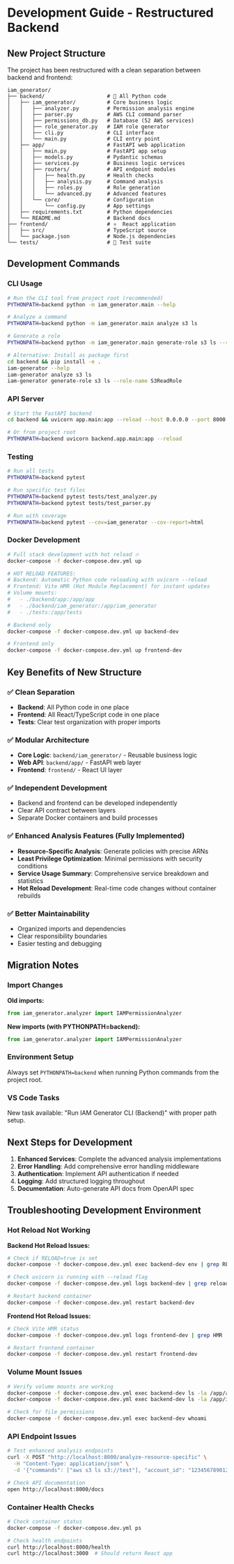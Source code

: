 # Development Guide - Restructured Backend

## New Project Structure

The project has been restructured with a clean separation between backend and frontend:

```
iam_generator/
├── backend/                    # 🐍 All Python code
│   ├── iam_generator/          # Core business logic
│   │   ├── analyzer.py         # Permission analysis engine
│   │   ├── parser.py           # AWS CLI command parser
│   │   ├── permissions_db.py   # Database (52 AWS services)
│   │   ├── role_generator.py   # IAM role generator
│   │   ├── cli.py              # CLI interface
│   │   └── main.py             # CLI entry point
│   ├── app/                    # FastAPI web application
│   │   ├── main.py             # FastAPI app setup
│   │   ├── models.py           # Pydantic schemas
│   │   ├── services.py         # Business logic services
│   │   ├── routers/            # API endpoint modules
│   │   │   ├── health.py       # Health checks
│   │   │   ├── analysis.py     # Command analysis
│   │   │   ├── roles.py        # Role generation
│   │   │   └── advanced.py     # Advanced features
│   │   └── core/               # Configuration
│   │       └── config.py       # App settings
│   ├── requirements.txt        # Python dependencies
│   └── README.md               # Backend docs
├── frontend/                   # ⚛️  React application
│   ├── src/                    # TypeScript source
│   └── package.json            # Node.js dependencies
└── tests/                      # 🧪 Test suite
```

## Development Commands

### CLI Usage
```bash
# Run the CLI tool from project root (recommended)
PYTHONPATH=backend python -m iam_generator.main --help

# Analyze a command
PYTHONPATH=backend python -m iam_generator.main analyze s3 ls

# Generate a role
PYTHONPATH=backend python -m iam_generator.main generate-role s3 ls --role-name S3ReadRole

# Alternative: Install as package first
cd backend && pip install -e .
iam-generator --help
iam-generator analyze s3 ls
iam-generator generate-role s3 ls --role-name S3ReadRole
```

### API Server
```bash
# Start the FastAPI backend
cd backend && uvicorn app.main:app --reload --host 0.0.0.0 --port 8000

# Or from project root
PYTHONPATH=backend uvicorn backend.app.main:app --reload
```

### Testing
```bash
# Run all tests
PYTHONPATH=backend pytest

# Run specific test files
PYTHONPATH=backend pytest tests/test_analyzer.py
PYTHONPATH=backend pytest tests/test_parser.py

# Run with coverage
PYTHONPATH=backend pytest --cov=iam_generator --cov-report=html
```

### Docker Development
```bash
# Full stack development with hot reload 🔥
docker-compose -f docker-compose.dev.yml up

# HOT RELOAD FEATURES:
# Backend: Automatic Python code reloading with uvicorn --reload
# Frontend: Vite HMR (Hot Module Replacement) for instant updates
# Volume mounts: 
#   - ./backend/app:/app/app
#   - ./backend/iam_generator:/app/iam_generator
#   - ./tests:/app/tests

# Backend only
docker-compose -f docker-compose.dev.yml up backend-dev

# Frontend only  
docker-compose -f docker-compose.dev.yml up frontend-dev
```

## Key Benefits of New Structure

### ✅ Clean Separation
- **Backend**: All Python code in one place
- **Frontend**: All React/TypeScript code in one place
- **Tests**: Clear test organization with proper imports

### ✅ Modular Architecture
- **Core Logic**: `backend/iam_generator/` - Reusable business logic
- **Web API**: `backend/app/` - FastAPI web layer
- **Frontend**: `frontend/` - React UI layer

### ✅ Independent Development
- Backend and frontend can be developed independently
- Clear API contract between layers
- Separate Docker containers and build processes

### ✅ Enhanced Analysis Features (Fully Implemented)
- **Resource-Specific Analysis**: Generate policies with precise ARNs
- **Least Privilege Optimization**: Minimal permissions with security conditions
- **Service Usage Summary**: Comprehensive service breakdown and statistics
- **Hot Reload Development**: Real-time code changes without container rebuilds

### ✅ Better Maintainability
- Organized imports and dependencies
- Clear responsibility boundaries
- Easier testing and debugging

## Migration Notes

### Import Changes
**Old imports:**
```python
from iam_generator.analyzer import IAMPermissionAnalyzer
```

**New imports (with PYTHONPATH=backend):**
```python
from iam_generator.analyzer import IAMPermissionAnalyzer
```

### Environment Setup
Always set `PYTHONPATH=backend` when running Python commands from the project root.

### VS Code Tasks
New task available: "Run IAM Generator CLI (Backend)" with proper path setup.

## Next Steps for Development

1. **Enhanced Services**: Complete the advanced analysis implementations
2. **Error Handling**: Add comprehensive error handling middleware
3. **Authentication**: Implement API authentication if needed
4. **Logging**: Add structured logging throughout
5. **Documentation**: Auto-generate API docs from OpenAPI spec

## Troubleshooting Development Environment

### Hot Reload Not Working

**Backend Hot Reload Issues:**
```bash
# Check if RELOAD=true is set
docker-compose -f docker-compose.dev.yml exec backend-dev env | grep RELOAD

# Check uvicorn is running with --reload flag
docker-compose -f docker-compose.dev.yml logs backend-dev | grep reload

# Restart backend container
docker-compose -f docker-compose.dev.yml restart backend-dev
```

**Frontend Hot Reload Issues:**
```bash
# Check Vite HMR status
docker-compose -f docker-compose.dev.yml logs frontend-dev | grep HMR

# Restart frontend container
docker-compose -f docker-compose.dev.yml restart frontend-dev
```

### Volume Mount Issues
```bash
# Verify volume mounts are working
docker-compose -f docker-compose.dev.yml exec backend-dev ls -la /app/app
docker-compose -f docker-compose.dev.yml exec backend-dev ls -la /app/iam_generator

# Check for file permissions
docker-compose -f docker-compose.dev.yml exec backend-dev whoami
```

### API Endpoint Issues
```bash
# Test enhanced analysis endpoints
curl -X POST "http://localhost:8000/analyze-resource-specific" \
  -H "Content-Type: application/json" \
  -d '{"commands": ["aws s3 ls s3://test"], "account_id": "123456789012", "region": "us-east-1"}'

# Check API documentation
open http://localhost:8000/docs
```

### Container Health Checks
```bash
# Check container status
docker-compose -f docker-compose.dev.yml ps

# Check health endpoints
curl http://localhost:8000/health
curl http://localhost:3000  # Should return React app
```
